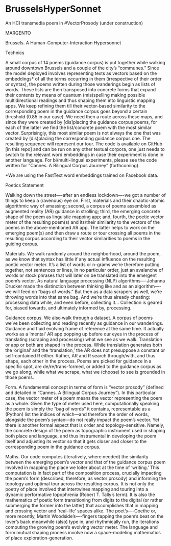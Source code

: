 # BrusselsHyperSonnet

An HCI transmedia poem in #VectorProsody (under construction)

MARGENTO

Brussels. A Human-Computer-Interaction Hypersonnet

Technics

A small corpus of 14 poems (guidance corpus) is put together while walking around downtown Brussels and a couple of the city’s “communes.” Since the model deployed involves representing texts as vectors based on the embeddings* of all the terms occurring in them (irrespective of their order or syntax), the poems written during those wanderings begin as lists of words. These lists are then transposed into concrete forms that expand their contents by means of quantum (mis)spelling making possible multidirectional readings and thus shaping them into linguistic mapping apps. We keep refining them till their vector-based similarity to the corresponding poem in the guidance corpus goes beyond a certain threshold (0.85 in our case). We need then a route across these maps, and since they were created by [dis]placing the guidance corpus poems, for each of the latter we find the list/concrete poem with the most similar vector. Surprisingly, this most similar poem is not always the one that was created by (dis)placing the corresponding guidance corpus one. The resulting sequence will represent our tour.
The code is available on GitHub [in this repo] and can be run on any other textual corpora, one just needs to switch to the relevant word embeddings in case their experiment is done in another language. For bi/multi-lingual experiments, please see the code written for “Cannes. A Bilingual Corpus Journey” (forthcoming). 

*We are using the FastText word embeddings trained on Facebook data.  



Poetics Statement 

Walking down the street—-after an endless lockdown—-we got a number of things to keep a (ravenous) eye on. First, materials and their chaotic-atomic algorithmic way of amassing; second, a corpus of poems assembled as augmented reality (AR) guidance in strolling; third, the emerging concrete shape of the poem as linguistic mapping app; and, fourth, the poetic vector meter of the resulting poem(s) and its/their similarity to the vectors of the poems in the above-mentioned AR app. The latter helps to work on the emerging poem(s) and then draw a route or tour crossing all poems in the resulting corpus according to their vector similarities to poems in the guiding corpus. 

Materials. We walk randomly around the neighborhood, around the poem, as we know that syntax has little if any actual influence on the resulting poetic vector meter. It’s a list of words or n-grams we’re therefore putting together, not sentences or lines, in no particular order, just an avalanche of words or stock phrases that will later on be translated into the emergent poem’s vector. As natural language processing (NLP) algorithms—-Johanna Drucker made the distinction between thinking like and as an algorithm—-we will feed on “bags of words.” But then as a data scrapers as well, we’re throwing words into that same bag. And we’re thus already cheating: processing data while, and even before, collecting it… Collection is geared for, biased towards, and ultimately informed by, processing.

Guidance corpus. We also walk through a dataset. A corpus of poems we’ve been collecting and reading recently as guidance in our wanderings. Guidance and fluid evolving frame of reference at the same time. It actually works as a  ‘mental’ AR app popping up before our eyes in the process of translating (scraping and processing) what we see as we walk. Translation or app or both are shaped in the process. While translation generates both the ‘original’ and the ‘translation,’ the AR does not presuppose a constant or self-contained R either. Rather, AR and R search through/with, and thus shape, each other in the process. Poems are picked for guidance in a specific spot, are de/re/trans-formed, or added to the guidance corpus as we go along, while what we scrape, what we (choose) to see is grounded in those poems. 

Form. A fundamental concept in terms of form is “vector prosody” (defined and detailed in “Cannes. A Bilingual Corpus Journey”). In this particular case, the vector meter of a poem means the vector representing the poem as a whole. Given the type of meter used here, computationally speaking the poem is simply the “bag of words” it contains, representable as a (Python) list the indices of which—and therefore the order of words, alongside the poem’s syntax—do not really impact the poem’s vector. Yet there is another formal aspect that is order and topology-sensitive. Namely, the concrete design of the poem as topographic instrument used in shaping both place and language, and thus instrumental in developing the poem itself and adjusting its vector so that it gets closer and closer to the corresponding poem in the guidance corpus. 

Maths. Our code computes (iteratively, where needed) the similarity between the emerging poem’s vector and that of the guidance corpus poem involved in mapping the place we loiter about at the time of ‘writing.’ This computation is in fact part of the composition process, crucially impacting the poem’s form (described, therefore, as vector prosody) and informing the topology and optimal tour across the resulting corpus. It is not only the poetry of place involved that intertwines mapping and touring into a dynamic performative topophrenia (Robert T. Tally’s term). It is also the mathematics of poetic form transitioning from digits to the digital (or rather submerging the former into the latter) that accomplishes that in mapping and crossing vector and ‘real-life’ spaces alike. The poet’s—-Goethe or, more recently, Martin Woodside’s—-fingers tapping the poem’s beat on the lover’s back meanwhile (also) type in, and rhythmically run, the iterations computing the growing poem’s evolving vector meter. The language and form mutual shaping process involve now a space-modeling mathematics of place exploration-generation. 
